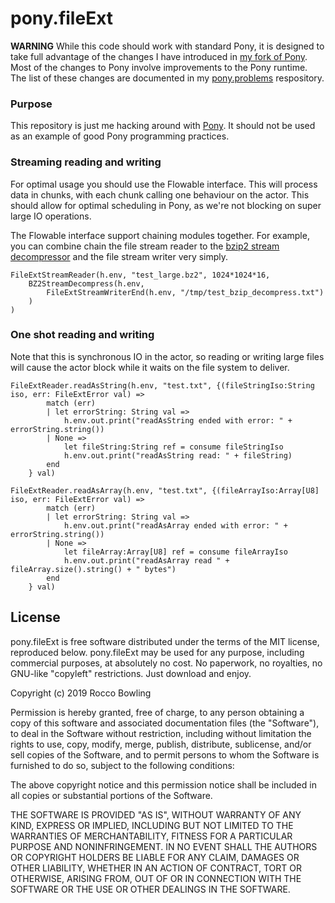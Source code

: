 # pony.fileExt

**WARNING** While this code should work with standard Pony, it is designed to take full advantage of the changes I have introduced in [my fork of Pony](https://github.com/KittyMac/ponyc/tree/roc_master). Most of the changes to Pony involve improvements to the Pony runtime. The list of these changes are documented in my [pony.problems](https://github.com/KittyMac/pony.problems) respository.

### Purpose

This repository is just me hacking around with [Pony](https://www.ponylang.io). It should not be used as an example of good Pony programming practices.

### Streaming reading and writing

For optimal usage you should use the Flowable interface. This will process data in chunks, with each chunk calling one behaviour on the actor. This should allow for optimal scheduling in Pony, as we're not blocking on super large IO operations.

The Flowable interface support chaining modules together. For example, you can combine chain the file stream reader to the [bzip2 stream decompressor](https://github.com/KittyMac/pony.bzip2) and the file stream writer very simply.

```
FileExtStreamReader(h.env, "test_large.bz2", 1024*1024*16,
	BZ2StreamDecompress(h.env,
		FileExtStreamWriterEnd(h.env, "/tmp/test_bzip_decompress.txt")
	)
)
```
 
### One shot reading and writing

Note that this is synchronous IO in the actor, so reading or writing large files will cause the actor block while it waits on the file system to deliver.

```
FileExtReader.readAsString(h.env, "test.txt", {(fileStringIso:String iso, err: FileExtError val) =>
		match (err)
		| let errorString: String val =>
			h.env.out.print("readAsString ended with error: " + errorString.string())
		| None =>
			let fileString:String ref = consume fileStringIso
			h.env.out.print("readAsString read: " + fileString)
	    end
	} val)
```

```
FileExtReader.readAsArray(h.env, "test.txt", {(fileArrayIso:Array[U8] iso, err: FileExtError val) =>
		match (err)
		| let errorString: String val =>
			h.env.out.print("readAsArray ended with error: " + errorString.string())
		| None =>
			let fileArray:Array[U8] ref = consume fileArrayIso
			h.env.out.print("readAsArray read " + fileArray.size().string() + " bytes")
	    end
	} val)
```


## License

pony.fileExt is free software distributed under the terms of the MIT license, reproduced below. pony.fileExt may be used for any purpose, including commercial purposes, at absolutely no cost. No paperwork, no royalties, no GNU-like "copyleft" restrictions. Just download and enjoy.

Copyright (c) 2019 Rocco Bowling

Permission is hereby granted, free of charge, to any person obtaining a copy of this software and associated documentation files (the "Software"), to deal in the Software without restriction, including without limitation the rights to use, copy, modify, merge, publish, distribute, sublicense, and/or sell copies of the Software, and to permit persons to whom the Software is furnished to do so, subject to the following conditions:

The above copyright notice and this permission notice shall be included in all copies or substantial portions of the Software.

THE SOFTWARE IS PROVIDED "AS IS", WITHOUT WARRANTY OF ANY KIND, EXPRESS OR IMPLIED, INCLUDING BUT NOT LIMITED TO THE WARRANTIES OF MERCHANTABILITY, FITNESS FOR A PARTICULAR PURPOSE AND NONINFRINGEMENT. IN NO EVENT SHALL THE AUTHORS OR COPYRIGHT HOLDERS BE LIABLE FOR ANY CLAIM, DAMAGES OR OTHER LIABILITY, WHETHER IN AN ACTION OF CONTRACT, TORT OR OTHERWISE, ARISING FROM, OUT OF OR IN CONNECTION WITH THE SOFTWARE OR THE USE OR OTHER DEALINGS IN THE SOFTWARE.